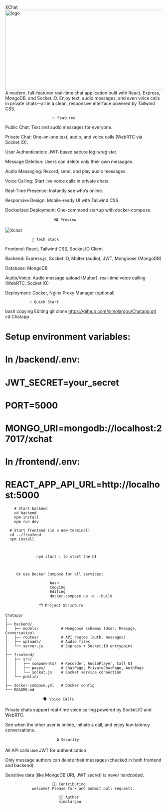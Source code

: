 XChat  <img width="802" height="257" alt="logo" src="https://github.com/user-attachments/assets/9e60a634-0e02-42a0-b5c3-cdaea2b0b69f" />
A modern, full-featured real-time chat application built with React, Express, MongoDB, and Socket.IO. Enjoy text, audio messages, and even voice calls in private chats—all in a clean, responsive interface powered by Tailwind CSS.

                         ✨ Features
Public Chat: Text and audio messages for everyone.

Private Chat: One-on-one text, audio, and voice calls (WebRTC via Socket.IO).

User Authentication: JWT-based secure login/register.

Message Deletion: Users can delete only their own messages.

Audio Messaging: Record, send, and play audio messages.

Voice Calling: Start live voice calls in private chats.

Real-Time Presence: Instantly see who’s online.

Responsive Design: Mobile-ready UI with Tailwind CSS.

Dockerized Deployment: One-command startup with docker-compose.

                          🖼️ Preview
  ![Xchat](https://github.com/user-attachments/assets/1790e426-f9f7-4a28-a319-c3194e2c3d7f)



                🚀 Tech Stack
Frontend: React, Tailwind CSS, Socket.IO Client

Backend: Express.js, Socket.IO, Multer (audio), JWT, Mongoose (MongoDB)

Database: MongoDB

Audio/Voice: Audio message upload (Multer), real-time voice calling (WebRTC, Socket.IO)

Deployment: Docker, Nginx Proxy Manager (optional)

               ⚡️ Quick Start
bash
copying
Editing
git clone https://github.com/simolargou/Chatapp.git
cd Chatapp

# Setup environment variables:
# In /backend/.env:
#   JWT_SECRET=your_secret
#   PORT=5000
#   MONGO_URI=mongodb://localhost:27017/xchat
# In /frontend/.env:
#   REACT_APP_API_URL=http://localhost:5000

        # Start backend
        cd backend
        npm install
        npm run dev

      # Start frontend (in a new terminal)
      cd ../frontend
      npm install



                  npm start : to start the UI



         Or use Docker Compose for all services:

                        bash
                        Copying
                        Editing
                        docker-compose up -d --build
                  
                   🗂️ Project Structure
                        
    Chatapp/
    │
    ├── backend/
    │   ├── models/          # Mongoose schemas (User, Message, Conversation)
    │   ├── routes/          # API routes (auth, messages)
    │   ├── uploads/         # Audio files
    │   └── server.js        # Express + Socket.IO entrypoint
    │
    ├── frontend/
    │   ├── src/
    │   │   ├── components/  # Recorder, AudioPlayer, Call UI
    │   │   ├── pages/       # ChatPage, PrivateChatPage, AuthPage
    │   │   └── socket.js    # Socket service connection
    │   └── public/
    │
    ├── docker-compose.yml   # Docker config
    └── README.md

                     🗣️ Voice Calls
Private chats support real-time voice calling powered by Socket.IO and WebRTC.

See when the other user is online, initiate a call, and enjoy low-latency conversations.



                           🔒 Security
  All API calls use JWT for authentication.
  
  Only message authors can delete their messages (checked in both frontend and backend).
  
  Sensitive data (like MongoDB URI, JWT secret) is never hardcoded.



                         🧑‍💻 Contributing
                welcome! Please fork and submit pull requests.

                            👨‍💻 Author
                            simolargou
